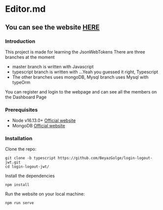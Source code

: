 # Editor.md

## You can see the website [HERE](https://basic-jwt.herokuapp.com/)

### Introduction

This project is made for learning the JsonWebTokens
There are three branches at the moment

- master branch is written with Javascript
- typescript branch is written with ...Yeah you guessed it right, Typescript
- The other branches uses mongoDB, Mysql branch uses Mysql with typeOrm

You can register and login to the webpage and can see all the members on the Dashboard Page

### Prerequisites

- Node v16.13.0+ [Official website](https://nodejs.org/en/download/)
- MongoDB [Official website](https://www.mongodb.com/try/download/community)

### Installation

Clone the repo:

```
git clone -b typescript https://github.com/BeyazGolge/login-logout-jwt.git
cd login-logout-jwt/
```

Install the dependencies

```
npm install
```

Run the website on your local machine:

```
npm run serve
```
